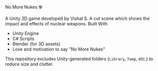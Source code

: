No More Nukes ☢️

A Unity 3D game developed by Vishal S.
A cut scene which shows the impact and effects of nuclear weapons.
Built With
- Unity Engine
- C# Scripts
- Blender (for 3D assets)
- Love and motivation to say "No More Nukes"

This repository excludes Unity-generated folders (`Library`, `Temp`, etc.) to reduce size and clutter.
